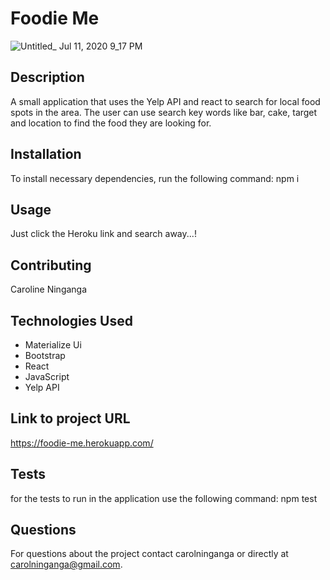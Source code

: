 # Foodie Me 

![Untitled_ Jul 11, 2020 9_17 PM](https://user-images.githubusercontent.com/33443452/87236878-7ad0e580-c3bc-11ea-87a8-f9298ed61ce0.gif)

## Description
A small application that uses the Yelp API and react to search for local food spots in the area. The user can use search key words like bar, cake, target and location to find the food they are looking for.

## Installation

To install necessary dependencies, run the following command:
npm i

## Usage
Just click the Heroku link and search away...!

## Contributing 
Caroline Ninganga

## Technologies Used
- Materialize Ui
- Bootstrap
- React
- JavaScript
- Yelp API


## Link to project URL
https://foodie-me.herokuapp.com/

## Tests

for the tests to run in the application use the following command:
npm test

## Questions

For questions about the project contact carolninganga or directly at carolninganga@gmail.com.

